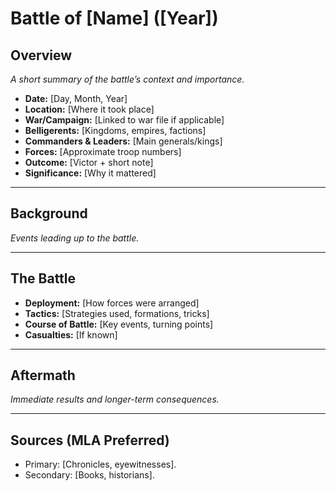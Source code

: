 # Battle of [Name] ([Year])

## Overview
_A short summary of the battle’s context and importance._

- **Date:** [Day, Month, Year]  
- **Location:** [Where it took place]  
- **War/Campaign:** [Linked to war file if applicable]  
- **Belligerents:** [Kingdoms, empires, factions]  
- **Commanders & Leaders:** [Main generals/kings]  
- **Forces:** [Approximate troop numbers]  
- **Outcome:** [Victor + short note]  
- **Significance:** [Why it mattered]  

---

## Background
_Events leading up to the battle._

---

## The Battle
- **Deployment:** [How forces were arranged]  
- **Tactics:** [Strategies used, formations, tricks]  
- **Course of Battle:** [Key events, turning points]  
- **Casualties:** [If known]  

---

## Aftermath
_Immediate results and longer-term consequences._

---

## Sources (MLA Preferred)
- Primary: [Chronicles, eyewitnesses].  
- Secondary: [Books, historians].  
